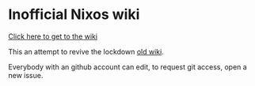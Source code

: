 # Inofficial Nixos wiki

[Click here to get to the wiki](https://github.com/Mic92/nixos-wiki/wiki)

This an attempt to revive the lockdown [old wiki](https://nixos.org/wiki/Main_Page).

Everybody with an github account can edit, to request git access, open a new issue.
